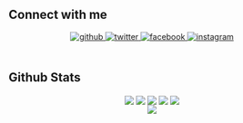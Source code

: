


## Connect with me  
<div align="center">
<a href="https://github.com/YuYutw123" target="_blank">
<img src=https://img.shields.io/badge/github-%2324292e.svg?&style=for-the-badge&logo=github&logoColor=white alt=github style="margin-bottom: 5px;" />
</a>
<a href="https://twitter.com/@yu_yutw" target="_blank">
<img src=https://img.shields.io/badge/twitter-%2300acee.svg?&style=for-the-badge&logo=twitter&logoColor=white alt=twitter style="margin-bottom: 5px;" />
</a>
<a href="https://www.facebook.com/yuyutw.877" target="_blank">
<img src=https://img.shields.io/badge/facebook-%232E87FB.svg?&style=for-the-badge&logo=facebook&logoColor=white alt=facebook style="margin-bottom: 5px;" />
</a>
<a href="https://instagram.com/yeeeee_877" target="_blank">
<img src=https://img.shields.io/badge/instagram-%23000000.svg?&style=for-the-badge&logo=instagram&logoColor=white alt=instagram style="margin-bottom: 5px;" />
</a>  
</div>  
  

<br/>  


## Github Stats  
<div align="center">
  <img src="http://github-profile-summary-cards.vercel.app/api/cards/profile-details?username=YuYutw123&theme=github_dark" align="center" />
  <img src="http://github-profile-summary-cards.vercel.app/api/cards/repos-per-language?username=YuYutw123&theme=github_dark" align="center" />
  <img src="http://github-profile-summary-cards.vercel.app/api/cards/most-commit-language?username=YuYutw123&theme=github_dark" align="center" />
  <img src="http://github-profile-summary-cards.vercel.app/api/cards/stats?username=YuYutw123&theme=github_dark" align="center" />
  <img src="http://github-profile-summary-cards.vercel.app/api/cards/productive-time?username=YuYutw123&theme=github_dark&utcOffset=8" align="center" />
<br/> 
  <img src="https://github-readme-stats.vercel.app/api?username=YuYutw123&show_icons=true&count_private=true&hide_border=true&theme=github_dark" align="center" />
</div>  

<br/>  
